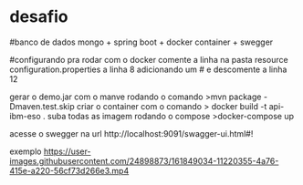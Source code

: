 # desafio
#banco de dados mongo + spring boot + docker container + swegger

#configurando pra rodar com o docker 
comente a linha na pasta resource configuration.properties  a linha 8 adicionando um # e descomente a linha 12

gerar o demo.jar com o manve rodando o comando >mvn package -Dmaven.test.skip
criar o container com o comando > docker build -t api-ibm-eso .
suba todas as imagem rodando o compose >docker-compose up

acesse o swegger na url
http://localhost:9091/swagger-ui.html#!

exemplo 
https://user-images.githubusercontent.com/24898873/161849034-11220355-4a76-415e-a220-56cf73d266e3.mp4


